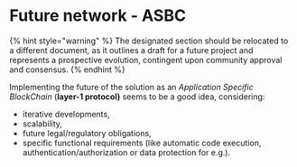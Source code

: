 # Future network - ASBC

{% hint style="warning" %}
The designated section should be relocated to a different document, as it outlines a draft for a future project and represents a prospective evolution, contingent upon community approval and consensus.
{% endhint %}

Implementing the future of the solution as an _Application Specific BlockChain_ (**layer-1 protocol)** seems to be a good idea, considering:

* iterative developments,
* scalability,
* future legal/regulatory obligations,
* specific functional requirements (like automatic code execution, authentication/authorization or data protection for e.g.).

